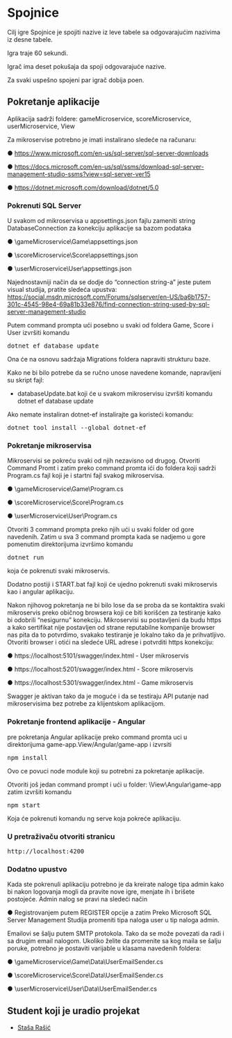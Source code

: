 # Spojnice

Cilj igre Spojnice je spojiti nazive iz leve tabele sa odgovarajućim nazivima iz desne tabele.

Igra traje 60 sekundi.

Igrač ima deset pokušaja da spoji odgovarajuće nazive.

Za svaki uspešno spojeni par igrač dobija poen.


## Pokretanje aplikacije

Aplikacija sadrži foldere: gameMicroservice, scoreMicroservice, userMicroservice, View

Za mikroservise potrebno je imati instalirano sledeće na računaru:

●	https://www.microsoft.com/en-us/sql-server/sql-server-downloads

●	https://docs.microsoft.com/en-us/sql/ssms/download-sql-server-management-studio-ssms?view=sql-server-ver15

●	https://dotnet.microsoft.com/download/dotnet/5.0


### Pokrenuti SQL Server 

U svakom od mikroservisa u appsettings.json fajlu zameniti string DatabaseConnection za konekciju aplikacije sa bazom podataka 

●	\gameMicroservice\Game\appsettings.json

●	\scoreMicroservice\Score\appsettings.json

●	\userMicroservice\User\appsettings.json

Najednostavniji način da se dodje do “connection string-a” jeste putem visual studija, pratite sledeća upustva:
https://social.msdn.microsoft.com/Forums/sqlserver/en-US/ba6b1757-301c-4545-98e4-69a81b33e876/find-connection-string-used-by-sql-server-management-studio


Putem command prompta ući posebno u svaki od foldera Game, Score i User izvršiti komandu

<pre>dotnet ef database update</pre> 

Ona će na osnovu sadržaja Migrations foldera napraviti strukturu baze. 

Kako ne bi bilo potrebe da se ručno unose navedene komande, napravljeni su skript fajl:

-	databaseUpdate.bat koji će u svakom mikroservisu izvršiti komandu dotnet ef database update 

Ako nemate instaliran dotnet-ef instalirajte ga koristeći komandu:

<pre>dotnet tool install --global dotnet-ef</pre>

### Pokretanje mikroservisa

Mikroservisi se pokreću svaki od njih nezavisno od drugog. Otvoriti Command Promt i zatim
preko command promta ići do foldera koji sadrži Program.cs fajl koji je i startni fajl svakog mikroservisa.

●	\gameMicroservice\Game\Program.cs

●	\scoreMicroservice\Score\Program.cs

●	\userMicroservice\User\Program.cs
 
Otvoriti 3 command prompta preko njih ući u svaki folder od gore navedenih. 
Zatim u sva 3 command prompta kada se nadjemo u gore pomenutim direktorijuma izvršimo komandu

<pre>dotnet run</pre> 

koja će pokrenuti svaki mikroservis.

Dodatno postiji i START.bat fajl koji će ujedno pokrenuti svaki mikroservis kao i angular aplikaciju.

Nakon njihovog pokretanja ne bi bilo lose da se proba da se kontaktira svaki mikroservis preko običnog browsera koji ce biti korišćen za testiranje kako bi odobrili “nesigurnu” konekciju. Mikroservisi su postavljeni da budu https a kako sertifikat nije postavljen od strane reputabilne kompanije browser nas pita da to potvrdimo, svakako testiranje je lokalno tako da je prihvatljivo. Otvoriti browser i otići na sledeće URL adrese i potvrditi https konekciju:

●	https://localhost:5101/swagger/index.html - User mikroservis

●	https://localhost:5201/swagger/index.html - Score mikroservis

●	https://localhost:5301/swagger/index.html - Game mikroservis

Swagger je aktivan tako da je moguće i da se testiraju API putanje nad mikroservisima bez potrebe za klijentskom aplikacijom.

### Pokretanje frontend aplikacije - Angular 

pre pokretanja Angular aplikacije preko command promta uci u direktorijuma game-app.View/Angular/game-app
i izvrsiti 

<pre>npm install</pre>

Ovo ce povuci node module koji su potrebni za pokretanje aplikacije.

Otvoriti još jedan command prompt i ući u folder: \View\Angular\game-app zatim izvršiti komandu 

<pre>npm start</pre>

Koja će pokrenuti komandu ng serve koja pokreće aplikaciju.

### U pretraživaču otvoriti stranicu
<pre>http://localhost:4200</pre>

### Dodatno upustvo

Kada ste pokrenuli aplikaciju potrebno je da kreirate naloge tipa admin kako bi nakon logovanja mogli da pravite nove igre, menjate ih i brišete postojeće.
Admin nalog se pravi na sledeći način

●	Registrovanjem putem REGISTER opcije a zatim Preko Microsoft SQL Server Management Studija promeniti tipa naloga user u tip naloga admin.


Emailovi se šalju putem SMTP protokola. Tako da se može povezati da radi i sa drugim email nalogom. Ukoliko želite da promenite sa kog maila se šalju poruke, potrebno je postaviti varijable u klasama navedenih foldera:

●	\gameMicroservice\Game\Data\UserEmailSender.cs

●	\scoreMicroservice\Score\Data\UserEmailSender.cs

●	\userMicroservice\User\Data\UserEmailSender.cs

## Student koji je uradio projekat

 - [Staša Rašić](https://github.com/Stascha)
